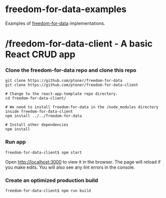 # freedom-for-data-examples
Examples of [freedom-for-data](https://github.com/ptoner/freedom-for-data) implementations. 



# /freedom-for-data-client - A basic React CRUD app
### Clone the freedom-for-data repo and clone this repo
```console
git clone https://github.com/ptoner/freedom-for-data
git clone https://github.com/ptoner/freedom-for-data-client

# Change to the react-app-template repo directory.
cd freedom-for-data-client/

# We need to install freedom-for-data in the /node_modules directory inside freedom-for-data-client
npm install ../../freedom-for-data

# Install other dependencies
npm install

```

### Run app
```console
freedom-for-data-client$ npm start
```

Open [http://localhost:3000](http://localhost:3000) to view it in the browser.
The page will reload if you make edits.
You will also see any lint errors in the console.


### Create an optimized production build
```console
freedom-for-data-client$ npm run build
```
